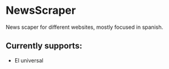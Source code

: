 # NewsScraper
News scaper for different websites, mostly focused in spanish.

## Currently supports:

* El universal

